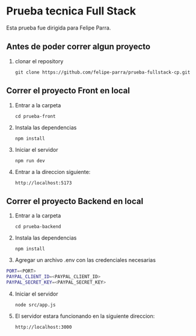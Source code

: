 # Prueba tecnica Full Stack

Esta prueba fue dirigida para Felipe Parra.

## Antes de poder correr algun proyecto

1.  clonar el repository

    ```
    git clone https://github.com/felipe-parra/prueba-fullstack-cp.git
    ```

## Correr el proyecto Front en local

1.  Entrar a la carpeta

    ```
    cd prueba-front
    ```

2.  Instala las dependencias

    ```
    npm install
    ```

3.  Iniciar el servidor

    ```
    npm run dev
    ```

4.  Entrar a la direccion siguiente:
    ```
    http://localhost:5173
    ```

## Correr el proyecto Backend en local

1.  Entrar a la carpeta

    ```
    cd prueba-backend
    ```

2.  Instala las dependencias

    ```
    npm install
    ```

3.  Agregar un archivo .env con las credenciales necesarias

```sh
PORT=<PORT>
PAYPAL_CLIENT_ID=<PAYPAL_CLIENT_ID>
PAYPAL_SECRET_KEY=<PAYPAL_SECRET_KEY>
```

4.  Iniciar el servidor

    ```
    node src/app.js
    ```

5.  El servidor estara funcionando en la siguiente direccion:
    ```
    http://localhost:3000
    ```
